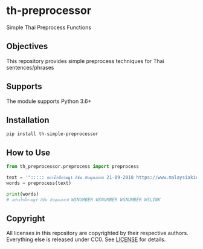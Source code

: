 # __th-preprocessor__

Simple Thai Preprocess Functions

## __Objectives__
This repository provides simple preprocess techniques for Thai sentences/phrases

## __Supports__
The module supports Python 3.6+

## __Installation__
```
pip install th-simple-preprocessor
```

## __How to Use__
```python
from th_preprocessor.preprocess import preprocess

text = '"::::: อย่างไรก็ตามนูร์ ฮิชัม อับดุลเลาะห์ 21-09-2018 https://www.malaysiakini.com/news/444015"'
words = preprocess(text)

print(words) 
# อย่างไรก็ตามนูร์ ฮิชัม อับดุลเลาะห์ WSNUMBER WSNUMBER WSNUMBER WSLINK
```

## __Copyright__
All licenses in this repository are copyrighted by their respective authors. Everything else is released under CC0. See [LICENSE](https://github.com/wisesight/th-simple-preprocessor/blob/main/LICENSE) for details.
